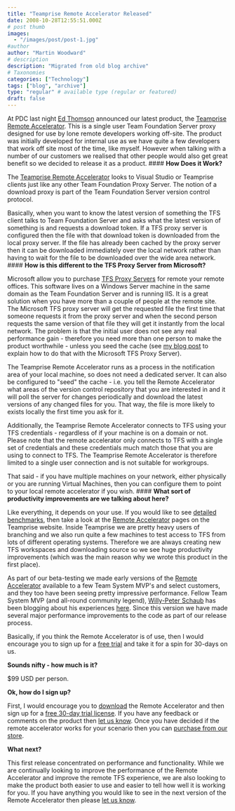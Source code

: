 ```yaml
---
title: "Teamprise Remote Accelerator Released"
date: 2008-10-28T12:55:51.000Z
# post thumb
images:
  - "/images/post/post-1.jpg"
#author
author: "Martin Woodward"
# description
description: "Migrated from old blog archive"
# Taxonomies
categories: ["Technology"]
tags: ["blog", "archive"]
type: "regular" # available type (regular or featured)
draft: false
---
```


[](http://www.teamprise.com/products/accelerator/) At PDC last night [Ed Thomson](http://www.edwardthomson.com/blog/) announced our latest product, the [Teamprise Remote Accelerator](http://www.teamprise.com/products/accelerator/).  This is a single user Team Foundation Server proxy designed for use by lone remote developers working off-site.  The product was initially developed for internal use as we have quite a few developers that work off site most of the time, like myself.  However when talking with a number of our customers we realised that other people would also get great benefit so we decided to release it as a product.  #### **How Does it Work?**  

The [Teamprise Remote Accelerator](http://www.teamprise.com/products/accelerator/) looks to Visual Studio or Teamprise clients just like any other Team Foundation Proxy Server.  The notion of a download proxy is part of the Team Foundation Server version control protocol.  

Basically, when you want to know the latest version of something the TFS client talks to Team Foundation Server and asks what the latest version of something is and requests a download token.  If a TFS proxy server is configured then the file with that download token is downloaded from the local proxy server.  If the file has already been cached by the proxy server then it can be downloaded immediately over the local network rather than having to wait for the file to be downloaded over the wide area network.  #### **How is this different to the TFS Proxy Server from Microsoft?**  

Microsoft allow you to purchase [TFS Proxy Servers](http://msdn.microsoft.com/en-us/library/ms252490.aspx) for remote your remote offices.  This software lives on a Windows Server machine in the same domain as the Team Foundation Server and is running IIS.  It is a great solution when you have more than a couple of people at the remote site.  The Microsoft TFS proxy server will get the requested file the first time that someone requests it from the proxy server and when the second person requests the same version of that file they will get it instantly from the local network.  The problem is that the initial user does not see any real performance gain - therefore you need more than one person to make the product worthwhile - unless you seed the cache (see [my blog post](http://www.woodwardweb.com/vsts/precaching_your.html) to explain how to do that with the Microsoft TFS Proxy Server).  

[](http://www.woodwardweb.com/WindowsLiveWriter/TeampriseRemoteAcceleratorReleased_A7B9/Remote%20Accelerator%20Configuration_2.png)The Teamprise Remote Accelerator runs as a process in the notification area of your local machine, so does not need a dedicated server.  It can also be configured to "seed" the cache - i.e. you tell the Remote Accelerator what areas of the version control repository that you are interested in and it will poll the server for changes periodically and download the latest versions of any changed files for you.  That way, the file is more likely to exists locally the first time you ask for it.  

Additionally, the Teamprise Remote Accelerator connects to TFS using your TFS credentials - regardless of if your machine is on a domain or not.  Please note that the remote accelerator only connects to TFS with a single set of credentials and these credentials much match those that you are using to connect to TFS.  The Teamprise Remote Accelerator is therefore limited to a single user connection and is not suitable for workgroups.  

That said - if you have multiple machines on your network, either physically or you are running Virtual Machines, then you can configure them to point to your local remote accelerator if you wish.  #### **What sort of productivity improvements are we talking about here?**  

Like everything, it depends on your use.  If you would like to see [detailed benchmarks](http://www.teamprise.com/products/accelerator/benchmarks/), then take a look at the [Remote Accelerator](http://www.teamprise.com/products/accelerator/) pages on the Teamprise website.  Inside Teamprise we are pretty heavy users of branching and we also run quite a few machines to test access to TFS from lots of different operating systems.  Therefore we are always creating new TFS workspaces and downloading source so we see huge productivity improvements (which was the main reason why we wrote this product in the first place).    

As part of our beta-testing we made early versions of the [Remote Accelerator](http://www.teamprise.com/products/accelerator/) available to a few Team System MVP's and select customers, and they too have been seeing pretty impressive performance.  Fellow Team System MVP (and all-round community legend), [Willy-Peter Schaub](http://dotnet.org.za/willy/) has been blogging about his experiences [here](http://dotnet.org.za/willy/archive/2008/10/14/teamprise-remote-accelerator-a-view-after-a-few-battles.aspx).  Since this version we have made several major performance improvements to the code as part of our release process.  

Basically, if you think the Remote Accelerator is of use, then I would encourage you to sign up for a [free trial](https://csp.teamprise.com/eval.aspx) and take it for a spin for 30-days on us.  

**Sounds nifty - how much is it?**  

$99 USD per person.  

**Ok, how do I sign up?**  

First, I would encourage you to [download](http://www.teamprise.com/products/accelerator/download/) the Remote Accelerator and then sign up for a [free 30-day trial license](https://csp.teamprise.com/eval.aspx).  If you have any feedback or comments on the product then [let us know](http://www.teamprise.com/support/).  Once you have decided if the remote accelerator works for your scenario then you can [purchase from our store](https://csp.teamprise.com/catalog.aspx).  

**What next?**  

This first release concentrated on performance and functionality.  While we are continually looking to improve the performance of the Remote Accelerator and improve the remote TFS experience, we are also looking to make the product both easier to use and easier to tell how well it is working for you.  If you have anything you would like to see in the next version of the Remote Accelerator then please [let us know](http://www.teamprise.com/support/).